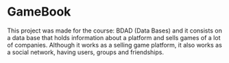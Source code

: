 # GameBook

This project was made for the course: BDAD (Data Bases) and it consists on a data base that holds information about a platform and sells games of a lot of companies. Although it works as a selling game platform, it also works as a social network, having users, groups and friendships.
